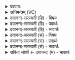 <details><summary>पदपाठः</summary>

ग॒न्ध॒र्वः। त्वा॒। वि॒श्वाव॑सुः॒। वि॒श्व॑वसु॒रिति॑ वि॒श्वऽव॑सुः। परि॑। द॒धा॒तु॒। विश्व॑स्य। अरि॑ष्ट्यै। यज॑मानस्य। प॒रि॒धिरिति॑ परि॒ऽधिः। अ॒सि॒। अ॒ग्निः। इ॒डः। ई॒डि॒तः। इन्द्र॑स्य। बा॒हुः। अ॒सि॒। दक्षि॑णः। विश्व॑स्य। अरि॑ष्ट्यै। यज॑मानस्य। प॒रि॒धिरिति॑ परि॒ऽधिः। अ॒सि॒। अ॒ग्निः। इ॒डः। ई॒डि॒तः। मि॒त्रावरु॑णौ। त्वा॒। उ॒त्त॒र॒तः। परि॑। ध॒त्ता॒म्। ध्रु॒वेण॑। धर्म॑णा। विश्व॑स्य। अरि॑ष्ट्यै। यज॑मानस्य। प॒रि॒धिरिति॑ परि॒ऽधिः। अ॒सि॒। अ॒ग्निः। इ॒डः। ई॒डि॒तः। ३।
</details>

<details><summary>अधिमन्त्रम् (VC)</summary>

- अग्निः सर्वस्य
- परमेष्ठी प्रजापतिर्ऋषिः
- भुरिग् आर्ची त्रिष्टुप्, भुरिग् आर्ची पङ्क्तिः
- धैवतः, पञ्चमः
</details>

<details><summary>दयानन्द-सरस्वती (हि) - विषयः</summary>

उक्त यज्ञ अग्नि आदि पदार्थों से धारण किया जाता है, सो अगले मन्त्र में उपदेश किया है ॥
</details>

<details><summary>दयानन्द-सरस्वती (हि) - पदार्थः</summary>

पदार्थान्वयभाषाः -  विद्वान् लोगों ने जिस (गन्धर्वः) पृथिवी वा वाणी के धारण करनेवाले (विश्वावसुः) विश्व को बसानेवाले [(परिधिः) सब ओर से सब वस्तुओं को धारण करनेवाले] (इडः) स्तुति करने योग्य (अग्निः) सूर्य्यरूप अग्नि की (ईडितः) स्तुति (असि) की है, जो (विश्वस्य) संसार के वा विशेष करके (यजमानस्य) यज्ञ करनेवाले विद्वान् के (अरिष्ट्यै) दुःखनिवारण से सुख के लिये इस यज्ञ को (परिदधातु) धारण करता है, इससे विद्वान् [त्वा] उसको विद्या की सिद्धि के लिये (परिदधातु) धारण करे और विद्वानों से जो वायु (इन्द्रस्य) सूर्य्य का (बाहुः) बल और (दक्षिणः) वर्षा की प्राप्ति कराने अथवा (परिधिः) शिल्पविद्या का धारण करानेवाला तथा (इडः) दाह प्रकाश आदि गुणवाला होने से स्तुति के योग्य (ईडितः) खोजा हुआ और (अग्निः) प्रत्यक्ष अग्नि (असि) है। वे वायु वा अग्नि अच्छी प्रकार शिल्पविद्या में युक्त किये हुए (यजमानस्य) शिल्पविद्या के चाहनेवाले वा (विश्वस्य) सब प्राणियों के (अरिष्ट्यै) सुख के लिये (असि) होते हैं और जो ब्रह्माण्ड में रहने और गमन वा आगमन स्वभाववाले (मित्रावरुणौ) प्राण और अपान वायु हैं, वे (ध्रुवेण) निश्चल (धर्मणा) अपनी धारण शक्ति से (उत्तरतः) पूर्वोक्त वायु और अग्नि से उत्तर अर्थात् उपरान्त समय में (विश्वस्य) चराचर जगत् वा (यजमानस्य) सब से मित्रभाव में वर्त्तनेवाले सज्जन पुरुष के (अरिष्ट्यै) सुख के हेतु (त्वा) उस पूर्वोक्त यज्ञ को (परिधत्ताम्) सब प्रकार से धारण करते हैं तथा जो विद्वानों से (इडः) विद्या की प्राप्ति के लिये प्रशंसा करने के योग्य और (परिधिः) सब शिल्पविद्या की सिद्धि की अवधि तथा (ईडितः) विद्या की इच्छा करनेवालों से प्रशंसा को प्राप्त (अग्निः) बिजुलीरूप अग्नि (असि) है, वह भी इस यज्ञ को सब प्रकार से धारण करता है। इन के गुणों को मनुष्य यथावत् जान के उपयोग करे ॥३॥
</details>

<details><summary>दयानन्द-सरस्वती (हि) - भावार्थः</summary>

भावार्थभाषाः -  ईश्वर ने जो सूर्य्य, विद्युत् और प्रत्यक्ष रूप से तीन प्रकार का अग्नि रचा है, वह विद्वानों से शिल्पविद्या के द्वारा यन्त्रादिकों में अच्छी प्रकार युक्त किया हुआ अनेक कार्य्यों को सिद्ध करनेवाला होता है ॥३॥
</details>

<details><summary>दयानन्द-सरस्वती (सं) - विषयः</summary>

स यज्ञोऽग्न्यादिभिर्धार्य्यत इत्युपदिश्यते ॥
</details>

<details><summary>दयानन्द-सरस्वती (सं) - पदार्थः</summary>

पदार्थान्वयभाषाः -  विद्वद्भिर्योऽयं गन्धर्वो विश्वावसुरिडोऽग्निरीडितोऽ(स्य)स्ति, स विश्वस्य यजमानस्य चारिष्ट्यै यज्ञं परिदधाति, तस्मात् [त्वा] विद्यासिद्ध्यर्थं मनुष्यो यथावत् परिदधातु। विदुषा यो वायुरिन्द्रस्य बाहुर्दक्षिणः परिधिरिड ईडितोऽग्निश्चा(स्य)स्ति, स सम्यक् प्रयोजितो यजमानस्य विश्वस्यारिष्ट्यै [असि] भवति। यौ ब्रह्माण्डस्थौ गमनागमनशीलौ मित्रावरुणौ प्राणापानौ स्तस्तौ ध्रुवेण धर्मणोत्तरतो विश्वस्य यजमानस्यारिष्ट्यै तं यज्ञं परिधत्तां सर्वतो धारयतः। यो विद्वद्भिरिडः परिधिरीडितोऽग्निर्विद्युदस्ति, सोऽपीमं यज्ञं सर्वतः परिदधात्येतान् मनुष्यो यथागुणं सम्यग् दधातु ॥३॥
</details>

<details><summary>दयानन्द-सरस्वती (सं) - भावार्थः</summary>

भावार्थभाषाः -  ईश्वरेण यः सूर्य्यविद्युत्प्रत्यक्षरूपेण त्रिविधोऽग्निर्निर्मितः, स मनुष्यैर्विद्यया सम्यग्योजितः सन् बहूनि कार्य्याणि साधयतीति ॥३॥
</details>

<details><summary>सविता जोशी ← दयानन्दः (म) - भावार्थः</summary>

भावार्थभाषाः -  ईश्वराने सूर्य, विद्युत आणि प्रत्यक्ष भौतिक अग्नी असे तीन प्रकारचे अग्नी निर्माण केलेले आहेत. ते विद्वानांनी शिल्पविद्या (वेगवेगळ्या प्रकारची हस्तकौशल्ययुक्त विद्या) व यंत्रे यांच्यामध्ये प्रयुक्त करून अनेक प्रकारची कार्ये सिद्ध करावीत.
</details>